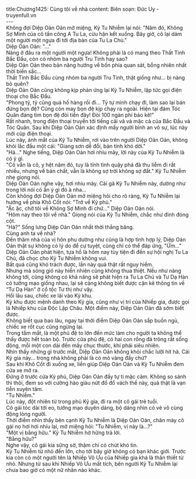 title:Chương1425: Cùng tôi về nhà
content:
Biên soạn: Đức Uy - truyenfull.vn<br>---<br>Không đợi Diệp Oản Oản mở miệng, Kỷ Tu Nhiễm lại nói: "Năm đó, Không Sợ Minh của cô tấn công A Tu La, cừu hận kết xuống. Bây giờ, cô lại dám một người một ngựa đi tới địa bàn của Tu La Chủ."<br>Diệp Oản Oản: "..."<br>Nàng ở đâu ra một người một ngựa! Không phải là có mang theo Thất Tinh Bắc Đẩu, còn có nhóm ba người Tru Tinh hay sao?<br>Diệp Oản Oản theo bản năng hướng về bốn phía quan sát, bỗng nhiên nhất thời biến sắc…<br>Thất Tinh Bắc Đẩu cùng nhóm ba người Tru Tinh, thật giống như... bị nàng bỏ quên?<br>Diệp Oản Oản cũng không kịp phản ứng lại Kỷ Tu Nhiễm, lập tức gọi điện thoại cho Bắc Đẩu.<br>"Phong tỷ, tỷ cũng quá hố hàng rồi đi... Tỷ tự mình chạy đi, làm sao lại bán đứng bọn đệ? Cũng còn may bọn đệ kịp chạy ra ngoài. Hiện tại đám Tóc Quăn đang tìm bọn đệ đòi tiền đây! Đòi 100 ngàn phí bảo kê!"<br>Rất nhanh, trong điện thoại truyền tới tiếng cãi vã và mặc cả của Bắc Đẩu và Tóc Quăn. Sau khi Diệp Oản Oản xác định mấy người bình an vô sự, lúc này mới cúp điện thoại.<br>Lúc này, ánh mắt của Kỷ Tu Nhiễm, rơi vào trên người Diệp Oản Oản, không khỏi lắc đầu một cái: "Giang sơn dễ đổi, bản tính khó dời."<br>"Hả..." Nghe tiếng, Diệp Oản Oản hơi nhíu mày, lời này của Kỷ Tu Nhiễm là có ý gì.<br>"Cô vẫn là cô, y hệt năm đó, tuy là tính tình quậy phá đã thu liễm đi rất nhiều, nhưng về bản chất, vẫn là không sợ trời không sợ đất." Kỷ Tu Nhiễm nhẹ giọng nói.<br>Diệp Oản Oản nghe vậy, hơi nhíu mày. Cái gã Kỷ Tu Nhiễm này, dường như trong lời nói có ẩn ý gì đó à nha…<br>Còn không đợi Diệp Oản Oản mở miệng hỏi cho rõ ràng, Kỷ Tu Nhiễm lại hướng về phía Khô Cốt nói: "Trở về Kỷ phủ."<br>"Ặc ặc, chở tôi về Không Sợ Minh đi chứ..." Diệp Oản Oản nói.<br>"Hôm nay theo tôi về nhà." Giọng nói của Kỷ Tu Nhiễm, chắc như đinh đóng cột.<br>"Hả?" Sống lưng Diệp Oản Oản nhất thời thẳng băng.<br>Cùng anh ta về nhà?<br>Đến thăm nhà của vị hôn phu dường như cũng là hợp tình hợp lý, Diệp Oản Oản thật sự không có lý do để cự tuyệt, cũng chỉ có thể đáp ứng, "Ừm..."<br>Diệp Oản Oản phát hiện, tựa hồ là hôm nay tùy tiện đi đến sự hội nghị Tu La Chủ, đã chọc cho Kỷ Tu Nhiễm không vui.<br>Bất quá cũng khó trách được, lần này quả thật rất nguy hiểm.<br>Nhưng mà sóng gió này hiển nhiên cũng không thua thiệt. Nếu như nàng không tới, cũng không có khả năng sẽ phát hiện ra Tu La Chủ và Tư Dạ Hàn có tướng mạo giống nhau, lại sẽ càng không biết được cặn kẽ thông tin về “Tư Dạ Hàn” ở cổ tộc Tư thị như vậy.<br>Hồi lâu sau, chiếc xe lái vào Kỷ khu.<br>Kỷ khu được mệnh danh theo Kỷ gia, cũng như vị trí của Nhiếp gia, được gọi là Nhiếp khu của Độc Lập Châu. Một điểm này, Diệp Oản Oản đã sớm biết được.<br>Không biết qua bao lâu, ngay tại thời điểm Diệp Oản Oản sắp buồn ngủ, chiếc xe rốt cục cũng ngừng lại.<br>Trong tầm mắt, là một phủ đệ to lớn đến mức làm cho người ta không thể thấy được hết toàn bộ. Trước cửa phủ đệ, có hai con rồng đá trông rất sống động, mỗi một con dài đến mấy chục thước, khí phái siêu nhiên.<br>Nhìn thấy những gì trước mắt, Diệp Oản Oản không khỏi chắc lưỡi hít hà. Cái Kỷ gia này... trong nhà không phải là có mỏ vàng đấy chứ?<br>Sau khi Khô Cốt đi xuống xe, liền giúp Diệp Oản Oản và Kỷ Tu Nhiễm đem cửa xe mở ra.<br>Đứng ở trước cửa Kỷ phủ, Diệp Oản Oản đầy tự ti mặc cảm. Không so sánh thì thôi, đem so với cường hào giàu nứt đố đổ vách thế này, quả thật là vạn tiễn xuyên tâm.<br>"Tu Nhiễm."<br>Lúc này, đột nhiên từ trong phủ Kỷ gia, đi ra một cô gái trẻ tuổi.<br>Cô gái tóc dài tới eo, tướng mạo duyên dáng, bộ dáng nhìn có vẻ vô cùng động lòng người.<br>Thời điểm nhìn thấy bên cạnh Kỷ Tu Nhiễm là Diệp Oản Oản, chân mày cô gái nọ hơi hơi nhíu lại, mở miệng hỏi: "Tu Nhiễm, vị này là…?"<br>"Một vị bằng hữu." Kỷ Tu Nhiễm hờ hững trả lời.<br>"Bằng hữu?"<br>Nghe vậy, cô gái kia sững sờ, thậm chí có chút khó tin.<br>Kỷ Tu Nhiễm từ nhỏ đến lớn, cho tới bây giờ không có bạn khác giới. Trước kia còn có một người tên là Nhiếp Vô Ưu của Nhiếp gia khá là thân thiết từ nhỏ. Nhưng từ sau khi Nhiếp Vô Ưu mất tích, bên người Kỷ Tu Nhiễm lại chưa bao giờ có một nữ nhân nào khác.